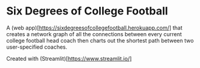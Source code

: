 # Six Degrees of College Football
A (web app)[https://sixdegreesofcollegefootball.herokuapp.com/] that creates a network graph of all the connections between every current college football head coach then charts out the shortest path between two user-specified coaches. 

Created with (Streamlit)[https://www.streamlit.io/]
